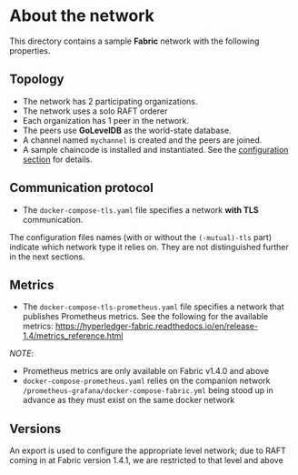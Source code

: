 # About the network

This directory contains a sample __Fabric__ network with the following properties.

## Topology
* The network has 2 participating organizations.
* The network uses a solo RAFT orderer
* Each organization has 1 peer in the network.
* The peers use __GoLevelDB__ as the world-state database.
* A channel named `mychannel` is created and the peers are joined.
* A sample chaincode is installed and instantiated. See the [configuration section](#platform-configurations) for details.

## Communication protocol
* The `docker-compose-tls.yaml` file specifies a network __with TLS__ communication.

The configuration files names (with or without the `(-mutual)-tls` part) indicate which network type it relies on. They are not distinguished further in the next sections.

## Metrics
* The `docker-compose-tls-prometheus.yaml` file specifies a network that publishes Prometheus metrics. See the following for the available metrics: https://hyperledger-fabric.readthedocs.io/en/release-1.4/metrics_reference.html

*NOTE*: 
* Prometheus metrics are only available on Fabric v1.4.0 and above
* `docker-compose-prometheus.yaml` relies on the companion network `/prometheus-grafana/docker-compose-fabric.yml` being stood up in advance as they must exist on the same docker network

## Versions
An export is used to configure the appropriate level network; due to RAFT coming in at Fabric version 1.4.1, we are restricted to that level and above